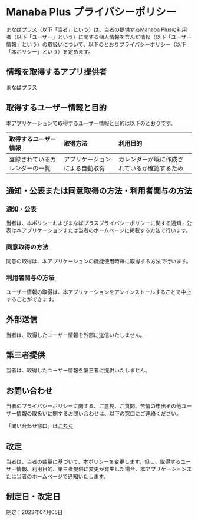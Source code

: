 # Manaba Plus プライバシーポリシー

まなばプラス（以下「当者」という）は、当者の提供するManaba Plusの利用者（以下「ユーザー」という）に関する個人情報を含んだ情報（以下「ユーザー情報」という）の取扱いについて、以下のとおりプライバシーポリシー（以下「本ポリシー」という）を定めます。

## 情報を取得するアプリ提供者

まなばプラス

## 取得するユーザー情報と目的

本アプリケーションで取得するユーザー情報と目的は以下のとおりです。

|取得するユーザー情報|取得方法|利用目的|
|:--|:--|:--|
|登録されているカレンダーの一覧|アプリケーションによる自動取得|カレンダーが既に作成されているか確認するため|

## 通知・公表または同意取得の方法・利用者関与の方法

### 通知・公表

当者は、本ポリシーおよびまなばプラスプライバシーポリシーに関する通知・公表は本アプリケーションまたは当者のホームページに掲載する方法で行います。

### 同意取得の方法

同意の取得は、本アプリケーションの機能使用時毎に取得する方法で行います。

### 利用者関与の方法

ユーザー情報の取得は、本アプリケーションをアンインストールすることで中止することができます。

## 外部送信

当者は、取得したユーザー情報を外部に送信いたしません。

## 第三者提供

当者は、取得したユーザー情報を第三者に提供いたしません。

## お問い合わせ

当者のプライバシーポリシーに関する、ご意見、ご質問、苦情の申出その他ユーザー情報の取扱いに関するお問い合わせは、以下の窓口にご連絡ください。

「問い合わせ窓口」は[こちら](https://github.com/HotariTobu/manaba-plus/issues)

## 改定

当者は、当者の裁量に基づいて、本ポリシーを変更します。但し、取得するユーザー情報、利用目的、第三者提供に変更が発生した場合、本アプリケーションまたは当者のホームページで通知いたします。

## 制定日・改定日
制定：2023年04月05日
